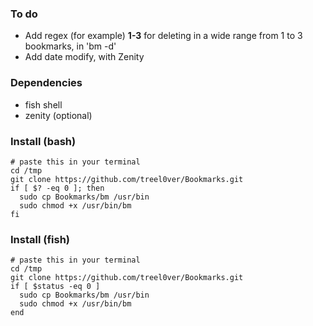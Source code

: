 ### To do
- Add regex (for example) **1-3** for deleting in a wide range from 1 to 3 bookmarks, in 'bm -d'
- Add date modify, with Zenity
### Dependencies
- fish shell
- zenity (optional)

### Install (bash)

```
# paste this in your terminal
cd /tmp
git clone https://github.com/treel0ver/Bookmarks.git
if [ $? -eq 0 ]; then
  sudo cp Bookmarks/bm /usr/bin
  sudo chmod +x /usr/bin/bm
fi
```

### Install (fish)
```
# paste this in your terminal
cd /tmp
git clone https://github.com/treel0ver/Bookmarks.git
if [ $status -eq 0 ]
  sudo cp Bookmarks/bm /usr/bin
  sudo chmod +x /usr/bin/bm
end
```


